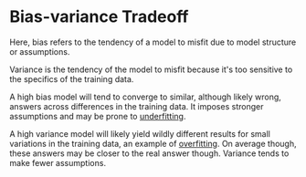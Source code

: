 # Bias-variance Tradeoff

Here, bias refers to the tendency of a model to misfit due to model structure
or assumptions.

Variance is the tendency of the model to misfit because it's too sensitive to
the specifics of the training data.

A high bias model will tend to converge to similar, although likely wrong,
answers across differences in the training data. It imposes stronger
assumptions and may be prone to [underfitting](202210061504).

A high variance model will likely yield wildly different results for small
variations in the training data, an example of [overfitting](202210061205). On
average though, these answers may be closer to the real answer though. Variance
tends to make fewer assumptions.
